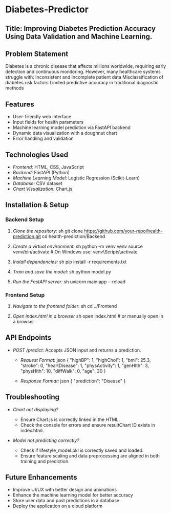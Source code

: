 # Diabetes-Predictor

## Title: Improving Diabetes Prediction Accuracy Using Data Validation and Machine Learning.

## Problem Statement
Diabetes is a chronic disease that affects millions worldwide, requiring early detection and continuous monitoring. However, many healthcare systems struggle with:
Inconsistent and incomplete patient data
Misclassification of diabetes risk factors
Limited predictive accuracy in traditional diagnostic methods

## Features
- User-friendly web interface
- Input fields for health parameters
- Machine learning model prediction via FastAPI backend
- Dynamic data visualization with a doughnut chart
- Error handling and validation

## Technologies Used
- *Frontend:* HTML, CSS, JavaScript
- *Backend:* FastAPI (Python)
- *Machine Learning Model:* Logistic Regression (Scikit-Learn)
- *Database:* CSV dataset
- *Chart Visualization:* Chart.js

## Installation & Setup

### Backend Setup
1. *Clone the repository:*
   sh
   git clone https://github.com/your-repo/health-prediction.git
   cd health-prediction/Backend
   

2. *Create a virtual environment:*
   sh
   python -m venv venv
   source venv/bin/activate  # On Windows use: venv\Scripts\activate
   

3. *Install dependencies:*
   sh
   pip install -r requirements.txt
   

4. *Train and save the model:*
   sh
   python model.py
   

5. *Run the FastAPI server:*
   sh
   uvicorn main:app --reload
   

### Frontend Setup
1. *Navigate to the frontend folder:*
   sh
   cd ../Frontend
   

2. *Open index.html in a browser*
   sh
   open index.html  # or manually open in a browser
   

## API Endpoints
- *POST /predict*: Accepts JSON input and returns a prediction.
  - *Request Format:*
    json
    {
      "highBP": 1,
      "highChol": 1,
      "bmi": 25.3,
      "stroke": 0,
      "heartDisease": 1,
      "physActivity": 1,
      "genHlth": 3,
      "physHlth": 10,
      "diffWalk": 0,
      "age": 30
    }
    
  - *Response Format:*
    json
    {
      "prediction": "Disease"
    }
    

## Troubleshooting
- *Chart not displaying?*
  - Ensure Chart.js is correctly linked in the HTML.
  - Check the console for errors and ensure resultChart ID exists in index.html.

- *Model not predicting correctly?*
  - Check if lifestyle_model.pkl is correctly saved and loaded.
  - Ensure feature scaling and data preprocessing are aligned in both training and prediction.

## Future Enhancements
- Improve UI/UX with better design and animations
- Enhance the machine learning model for better accuracy
- Store user data and past predictions in a database
- Deploy the application on a cloud platform
